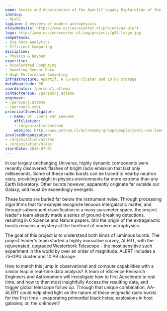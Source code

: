```yaml
---
name: Access and Acceleration of the Apertif Legacy Exploration of the Radio Transient Sky
inGroup:
- NLeSC
tagLine: A mystery of modern astrophysics
nlescWebsite: https://www.esciencecenter.nl/project/aa-alert
logo: http://www.esciencecenter.nl/img/projects/p55-large.jpg
competence:
- Big Data Analytics
- Efficient Computing
discipline:
- Physics & Beyond
expertise:
- Accelerated Computing
- Handling Sensor Data
- High Performance Computing
infrastructure: Apertif, A 75-GPU cluster and 10 PB storage
dataMagnitude: PB
coordinator: /person/j.attema
contactPerson: /person/j.attema
engineer:
- /person/j.attema
- /person/o.rubi
principalInvestigator:
  - name: Dr. Joeri van Leeuwen
    affiliation:
    - /organization/astron
    website: http://www.astron.nl/astronomy-group/people/joeri-van-leeuwen/joeri-van-leeuwen
involvedOrganization:
- /organization/astron
- /organization/nlesc
startDate: 2016-07-01
---
```

In our largely unchanging Universe, highly dynamic components were
recently discovered: flashes of bright radio emission that last only
milliseconds. Some of these radio bursts can be traced to nearby
neutron stars, providing insight in physics environments far more
extreme than any Earth laboratory. Other bursts however, apparently
originate far outside our Galaxy, and must be exceedingly energetic.

These bursts are buried far below the instrument noise. Through
processing algorithms that for example recognize tenuous intergalactic
matter, and through subsequent classification in a many-parameter
space, the project leader's team already made a series of
ground-breaking detections, resulting in 6 Science and Nature
papers. Still the origin of the extragalactic bursts remains a mystery
at the forefront of modern astrophysics.

The goal of this project is to understand both kinds of luminous
bursts. The project leader's team started a highly innovative survey,
ALERT, with the rejuvenated, upgraded Westerbork Telescope - the most
sensitive such experiment in the world by over an order of
magnitude. ALERT includes a 75-GPU cluster and 10 PB storage.

How to match this jump in observational and compute capabilities with
a similar leap in real-time data analysis? A team of eScience Research
Engineers and Astronomers will investigate how to first Accelerate to
real time; and how to then most insightfully Access the resulting
data, and trigger global telescope follow up. Through that unique
combination, AA-ALERT could help shed light on the nature of these
enigmatic radio bursts for the first time - evaporating primordial
black holes; explosions in host galaxies; or, the unknown?
